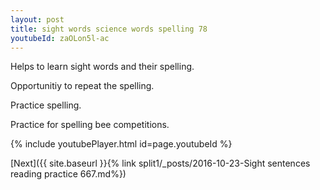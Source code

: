 ```yaml
---
layout: post
title: sight words science words spelling 78
youtubeId: zaOLon5l-ac
---
```

 
 
Helps to learn sight words and their spelling.

Opportunitiy to repeat the spelling. 

Practice spelling. 
 
Practice for spelling bee competitions. 
 
{% include youtubePlayer.html id=page.youtubeId %}
 
 

[Next]({{ site.baseurl }}{% link  split1/_posts/2016-10-23-Sight sentences reading practice 667.md%})
 
